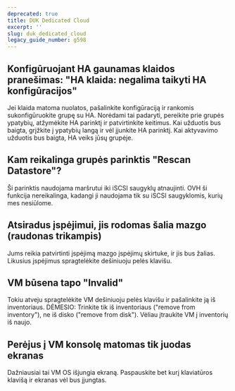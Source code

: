 ```yaml
---
deprecated: true
title: DUK Dedicated Cloud
excerpt: ''
slug: duk_dedicated_cloud
legacy_guide_number: g598
---
```



## Konfigūruojant HA gaunamas klaidos pranešimas: "HA klaida: negalima taikyti HA konfigūracijos"
Jei klaida matoma nuolatos, pašalinkite konfigūraciją ir rankomis sukonfigūruokite grupę su HA. Norėdami tai padaryti, pereikite prie grupės ypatybių, atžymėkite HA parinktį ir patvirtinkite keitimus. Kai užduotis bus baigta, grįžkite į ypatybių langą ir vėl įjunkite HA parinktį. Kai aktyvavimo užduotis bus baigta, HA veiks jūsų grupėje.


## Kam reikalinga grupės parinktis "Rescan Datastore"?
Ši parinktis naudojama maršrutui iki iSCSI saugyklų atnaujinti.
OVH ši funkcija nereikalinga, kadangi ji naudojama tik su iSCSI saugyklomis, kurių mes nesiūlome.


## Atsiradus įspėjimui, jis rodomas šalia mazgo (raudonas trikampis)
Jums reikia patvirtinti įspėjimą mazgo įspėjimų skirtuke, ir jis bus žalias. Likusius įspėjimus spragtelėkite dešiniuoju pelės klavišu.


## VM būsena tapo "Invalid"
Tokiu atveju spragtelėkite VM dešiniuoju pelės klavišu ir pašalinkite ją iš inventoriaus.
DĖMESIO: Trinkite tik iš inventoriaus ("remove from inventory"), ne iš disko ("remove from disk").
Vėliau įtraukite VM į inventorių iš naujo.


## Perėjus į VM konsolę matomas tik juodas ekranas
Dažniausiai tai VM OS išjungia ekraną. Paspauskite bet kurį klaviatūros klavišą ir ekranas vėl bus įjungtas.


